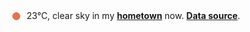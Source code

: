 <img src="assets/weather.png?hour=2024-06-14-23" alt="clear sky" width="25" height="25" style="vertical-align:middle;position:relative;top:-1pt;"/> 23&deg;C, clear sky in my [**hometown**](https://en.wikipedia.org/wiki/Shantou) now. [**Data source**](https://openweathermap.org/).